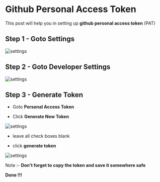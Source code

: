 # Github Personal Access Token

This post will help you in setting up **github personal access token** (PAT)

## Step 1 - Goto Settings

![settings](./images/1.png)

## Step 2 - Goto Developer Settings

![settings](./images/2.png)

## Step 3 - Generate Token

- Goto **Personal Access Token**

- Click **Generate New Token**

![settings](./images/3.png)

- leave all check boxes blank

- click **generate token**

![settings](./images/4.png)

Note :- **Don't forget to copy the token and save it somewhere safe**

**Done !!!**
